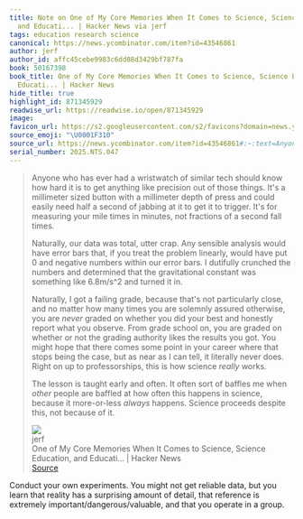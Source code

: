 ```yaml
---
title: Note on One of My Core Memories When It Comes to Science, Science Education,
  and Educati... | Hacker News via jerf
tags: education research science
canonical: https://news.ycombinator.com/item?id=43546861
author: jerf
author_id: affc45cebe9983c6dd88d3429bf787fa
book: 50167398
book_title: One of My Core Memories When It Comes to Science, Science Education, and
  Educati... | Hacker News
hide_title: true
highlight_id: 871345929
readwise_url: https://readwise.io/open/871345929
image:
favicon_url: https://s2.googleusercontent.com/s2/favicons?domain=news.ycombinator.com
source_emoji: "\U0001F310"
source_url: https://news.ycombinator.com/item?id=43546861#:~:text=Anyone%20who%20has,because%20of%20it.
serial_number: 2025.NTS.047
---
```

> Anyone who has ever had a wristwatch of similar tech should know how hard it is to get anything like precision out of those things. It's a millimeter sized button with a millimeter depth of press and could easily need half a second of jabbing at it to get it to trigger. It's for measuring your mile times in minutes, not fractions of a second fall times.
> 
> Naturally, our data was total, utter crap. Any sensible analysis would have error bars that, if you treat the problem linearly, would have put 0 and negative numbers within our error bars. I dutifully crunched the numbers and determined that the gravitational constant was something like 6.8m/s^2 and turned it in.
> 
> Naturally, I got a failing grade, because that's not particularly close, and no matter how many times you are solemnly assured otherwise, you are *never* graded on whether you did your best and honestly report what you observe. From grade school on, you are graded on whether or not the grading authority likes the results you got. You might hope that there comes some point in your career where that stops being the case, but as near as I can tell, it literally never does. Right on up to professorships, this is how science *really* works.
> 
> The lesson is taught early and often. It often sort of baffles me when *other* people are baffled at how often this happens in science, because it more-or-less *always* happens. Science proceeds despite this, not because of it.
> <div class="quoteback-footer"><div class="quoteback-avatar"><img class="mini-favicon" src="https://s2.googleusercontent.com/s2/favicons?domain=news.ycombinator.com"></div><div class="quoteback-metadata"><div class="metadata-inner"><span style="display:none">FROM:</span><div aria-label="jerf" class="quoteback-author"> jerf</div><div aria-label="One of My Core Memories When It Comes to Science, Science Education, and Educati... | Hacker News" class="quoteback-title"> One of My Core Memories When It Comes to Science, Science Education, and Educati... | Hacker News</div></div></div><div class="quoteback-backlink"><a target="_blank" aria-label="go to the full text of this quotation" rel="noopener" href="https://news.ycombinator.com/item?id=43546861#:~:text=Anyone%20who%20has,because%20of%20it." class="quoteback-arrow"> Source</a></div></div>

Conduct your own experiments. You might not get reliable data, but you learn that reality has a surprising amount of detail, that reference is extremely important/dangerous/valuable, and that you operate in a group.